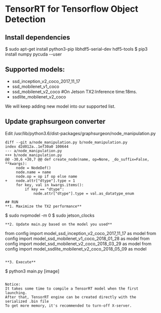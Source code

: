 TensorRT for Tensorflow Object Detection
======================================

## Install dependencies
$ sudo apt-get install python3-pip libhdf5-serial-dev hdf5-tools
$ pip3 install numpy pycuda --user

## Supported models:
- ssd_inception_v2_coco_2017_11_17
- ssd_mobilenet_v1_coco
- ssd_mobilenet_v2_coco                #On Jetson TX2:Inference time:18ms. 
- ssdlite_mobilenet_v2_coco

We will keep adding new model into our supported list.

## Update graphsurgeon converter
Edit /usr/lib/python3.6/dist-packages/graphsurgeon/node_manipulation.py
```
diff --git a/node_manipulation.py b/node_manipulation.py
index d2d012a..1ef30a0 100644
--- a/node_manipulation.py
+++ b/node_manipulation.py
@@ -30,6 +30,7 @@ def create_node(name, op=None, _do_suffix=False, **kwargs):
     node = NodeDef()
     node.name = name
     node.op = op if op else name
+    node.attr["dtype"].type = 1
     for key, val in kwargs.items():
         if key == "dtype":
             node.attr["dtype"].type = val.as_datatype_enum

## RUN
**1. Maximize the TX2 performance**
```
$ sudo nvpmodel -m 0
$ sudo jetson_clocks
```
**2. Update main.py based on the model you used**
```
from config import model_ssd_inception_v2_coco_2017_11_17 as model
from config import model_ssd_mobilenet_v1_coco_2018_01_28 as model
from config import model_ssd_mobilenet_v2_coco_2018_03_29 as model
from config import model_ssdlite_mobilenet_v2_coco_2018_05_09 as model
```

**3. Execute**
```
$ python3 main.py [image]
```

Notice:
It takes some time to compile a TensorRT model when the first launching.
After that, TensorRT engine can be created directly with the serialized .bin file
To get more memory, it's recommended to turn-off X-server.
